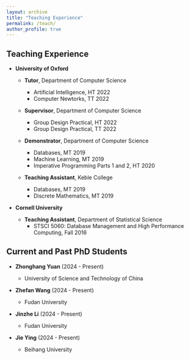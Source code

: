 ```yaml
---
layout: archive
title: "Teaching Experience"
permalink: /teach/
author_profile: true
---
```


## Teaching Experience
* **University of Oxford**  
  + **Tutor**, Department of Computer Science   
    - Artificial Intelligence, HT 2022  
    - Computer Newtorks, TT 2022

  + **Supervisor**, Department of Computer Science   
    - Group Design Practical, HT 2022  
    - Group Design Practical, TT 2022  

  + **Demonstrator**, Department of Computer Science  
    - Databases, MT 2019  
    - Machine Learning, MT 2019 
    - Imperative Programming Parts 1 and 2, HT 2020 

  + **Teaching Assistant**, Keble College  
    - Databases, MT 2019  
    - Discrete Mathematics, MT 2019  
    
* **Cornell University**  
  + **Teaching Assistant**, Department of Statistical Science  
    - STSCI 5060: Database Management and High Performance Computing, Fall 2016  

## Current and Past PhD Students
  + **Zhonghang Yuan** (2024 - Present)
    - University of Science and Technology of China

  + **Zhefan Wang** (2024 - Present)  
    - Fudan University  

  + **Jinzhe Li** (2024 - Present)  
    - Fudan University  

  + **Jie Ying** (2024 - Present)    
    - Beihang University  
